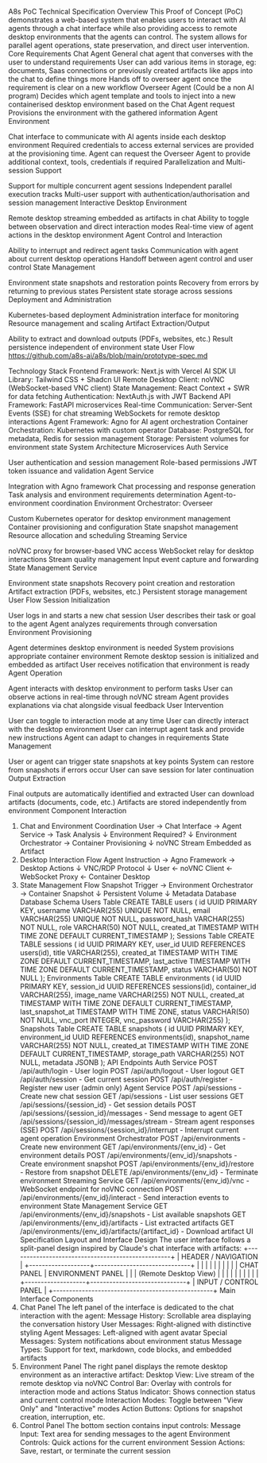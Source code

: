 A8s PoC Technical Specification
Overview
This Proof of Concept (PoC) demonstrates a web-based system that enables users to interact with AI agents through a chat interface while also providing access to remote desktop environments that the agents can control. The system allows for parallel agent operations, state preservation, and direct user intervention.
Core Requirements
Chat Agent 
General chat agent that converses with the user to understand requirements
User can add various items in storage, eg: documents, Saas connections or previously created artifacts like apps into the chat to define things more
Hands off to overseer agent once the requirement is clear on a new workflow
Overseer Agent (Could be a non AI program)
Decides which agent template and tools to inject into a new containerised desktop environment based on the Chat Agent request
Provisions the environment with the gathered information
Agent Environment


Chat interface to communicate with AI agents inside each desktop environment
Required credentials to access external services are provided at the provisioning time. 
Agent can request the Overseer Agent to provide additional context, tools, credentials if required
Parallelization and Multi-session Support


Support for multiple concurrent agent sessions
Independent parallel execution tracks
Multi-user support with authentication/authorisation and session management
Interactive Desktop Environment


Remote desktop streaming embedded as artifacts in chat
Ability to toggle between observation and direct interaction modes
Real-time view of agent actions in the desktop environment
Agent Control and Interaction


Ability to interrupt and redirect agent tasks
Communication with agent about current desktop operations
Handoff between agent control and user control
State Management


Environment state snapshots and restoration points
Recovery from errors by returning to previous states
Persistent state storage across sessions
Deployment and Administration


Kubernetes-based deployment
Administration interface for monitoring
Resource management and scaling
Artifact Extraction/Output


Ability to extract and download outputs (PDFs, websites, etc.)
Result persistence independent of environment state
User Flow https://github.com/a8s-ai/a8s/blob/main/prototype-spec.md

Technology Stack
Frontend
Framework: Next.js with Vercel AI SDK
UI Library: Tailwind CSS + Shadcn UI
Remote Desktop Client: noVNC (WebSocket-based VNC client)
State Management: React Context + SWR for data fetching
Authentication: NextAuth.js with JWT
Backend
API Framework: FastAPI microservices
Real-time Communication:
Server-Sent Events (SSE) for chat streaming
WebSockets for remote desktop interactions
Agent Framework: Agno for AI agent orchestration
Container Orchestration: Kubernetes with custom operator
Database: PostgreSQL for metadata, Redis for session management
Storage: Persistent volumes for environment state
System Architecture
Microservices
Auth Service


User authentication and session management
Role-based permissions
JWT token issuance and validation
Agent Service


Integration with Agno framework
Chat processing and response generation
Task analysis and environment requirements determination
Agent-to-environment coordination
Environment Orchestrator: Overseer


Custom Kubernetes operator for desktop environment management
Container provisioning and configuration
State snapshot management
Resource allocation and scheduling
Streaming Service


noVNC proxy for browser-based VNC access
WebSocket relay for desktop interactions
Stream quality management
Input event capture and forwarding
State Management Service


Environment state snapshots
Recovery point creation and restoration
Artifact extraction (PDFs, websites, etc.)
Persistent storage management
User Flow
Session Initialization


User logs in and starts a new chat session
User describes their task or goal to the agent
Agent analyzes requirements through conversation
Environment Provisioning


Agent determines desktop environment is needed
System provisions appropriate container environment
Remote desktop session is initialized and embedded as artifact
User receives notification that environment is ready
Agent Operation


Agent interacts with desktop environment to perform tasks
User can observe actions in real-time through noVNC stream
Agent provides explanations via chat alongside visual feedback
User Intervention


User can toggle to interaction mode at any time
User can directly interact with the desktop environment
User can interrupt agent task and provide new instructions
Agent can adapt to changes in requirements
State Management


User or agent can trigger state snapshots at key points
System can restore from snapshots if errors occur
User can save session for later continuation
Output Extraction


Final outputs are automatically identified and extracted
User can download artifacts (documents, code, etc.)
Artifacts are stored independently from environment
Component Interaction
1. Chat and Environment Coordination
User → Chat Interface → Agent Service → Task Analysis
                                      ↓
                                    Environment Required?
                                      ↓
                                    Environment Orchestrator → Container Provisioning
                                      ↓
                                    noVNC Stream Embedded as Artifact
2. Desktop Interaction Flow
Agent Instruction → Agno Framework → Desktop Actions
                                   ↓
                                 VNC/RDP Protocol
                                   ↓
User ← noVNC Client ← WebSocket Proxy ← Container Desktop
3. State Management Flow
Snapshot Trigger → Environment Orchestrator → Container Snapshot
                                            ↓
                                          Persistent Volume
                                            ↓
                                          Metadata Database
Database Schema
Users Table
CREATE TABLE users (
  id UUID PRIMARY KEY,
  username VARCHAR(255) UNIQUE NOT NULL,
  email VARCHAR(255) UNIQUE NOT NULL,
  password_hash VARCHAR(255) NOT NULL,
  role VARCHAR(50) NOT NULL,
  created_at TIMESTAMP WITH TIME ZONE DEFAULT CURRENT_TIMESTAMP
);
Sessions Table
CREATE TABLE sessions (
  id UUID PRIMARY KEY,
  user_id UUID REFERENCES users(id),
  title VARCHAR(255),
  created_at TIMESTAMP WITH TIME ZONE DEFAULT CURRENT_TIMESTAMP,
  last_active TIMESTAMP WITH TIME ZONE DEFAULT CURRENT_TIMESTAMP,
  status VARCHAR(50) NOT NULL
);
Environments Table
CREATE TABLE environments (
  id UUID PRIMARY KEY,
  session_id UUID REFERENCES sessions(id),
  container_id VARCHAR(255),
  image_name VARCHAR(255) NOT NULL,
  created_at TIMESTAMP WITH TIME ZONE DEFAULT CURRENT_TIMESTAMP,
  last_snapshot_at TIMESTAMP WITH TIME ZONE,
  status VARCHAR(50) NOT NULL,
  vnc_port INTEGER,
  vnc_password VARCHAR(255)
);
Snapshots Table
CREATE TABLE snapshots (
  id UUID PRIMARY KEY,
  environment_id UUID REFERENCES environments(id),
  snapshot_name VARCHAR(255) NOT NULL,
  created_at TIMESTAMP WITH TIME ZONE DEFAULT CURRENT_TIMESTAMP,
  storage_path VARCHAR(255) NOT NULL,
  metadata JSONB
);
API Endpoints
Auth Service
POST /api/auth/login - User login
POST /api/auth/logout - User logout
GET /api/auth/session - Get current session
POST /api/auth/register - Register new user (admin only)
Agent Service
POST /api/sessions - Create new chat session
GET /api/sessions - List user sessions
GET /api/sessions/{session_id} - Get session details
POST /api/sessions/{session_id}/messages - Send message to agent
GET /api/sessions/{session_id}/messages/stream - Stream agent responses (SSE)
POST /api/sessions/{session_id}/interrupt - Interrupt current agent operation
Environment Orchestrator
POST /api/environments - Create new environment
GET /api/environments/{env_id} - Get environment details
POST /api/environments/{env_id}/snapshots - Create environment snapshot
POST /api/environments/{env_id}/restore - Restore from snapshot
DELETE /api/environments/{env_id} - Terminate environment
Streaming Service
GET /api/environments/{env_id}/vnc - WebSocket endpoint for noVNC connection
POST /api/environments/{env_id}/interact - Send interaction events to environment
State Management Service
GET /api/environments/{env_id}/snapshots - List available snapshots
GET /api/environments/{env_id}/artifacts - List extracted artifacts
GET /api/environments/{env_id}/artifacts/{artifact_id} - Download artifact
UI Specification
Layout and Interface Design
The user interface follows a split-panel design inspired by Claude's chat interface with artifacts:
+--------------------------------------------------+
|              HEADER / NAVIGATION                 |
+-------------------+------------------------------+
|                   |                              |
|                   |                              |
|                   |                              |
|    CHAT PANEL     |    ENVIRONMENT PANEL         |
|                   |    (Remote Desktop View)     |
|                   |                              |
|                   |                              |
|                   |                              |
+-------------------+------------------------------+
|           INPUT / CONTROL PANEL                  |
+--------------------------------------------------+
Main Interface Components
1. Chat Panel
The left panel of the interface is dedicated to the chat interaction with the agent:
Message History: Scrollable area displaying the conversation history
User Messages: Right-aligned with distinctive styling
Agent Messages: Left-aligned with agent avatar
Special Messages: System notifications about environment status
Message Types: Support for text, markdown, code blocks, and embedded artifacts
2. Environment Panel
The right panel displays the remote desktop environment as an interactive artifact:
Desktop View: Live stream of the remote desktop via noVNC
Control Bar: Overlay with controls for interaction mode and actions
Status Indicator: Shows connection status and current control mode
Interaction Modes: Toggle between "View Only" and "Interactive" modes
Action Buttons: Options for snapshot creation, interruption, etc.
3. Control Panel
The bottom section contains input controls:
Message Input: Text area for sending messages to the agent
Environment Controls: Quick actions for the current environment
Session Actions: Save, restart, or terminate the current session



